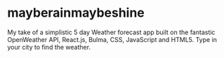 # mayberainmaybeshine
My take of a simplistic 5 day Weather forecast app built on the fantastic OpenWeather API, React.js, Bulma, CSS, JavaScript and HTML5.  Type in your city to find the weather. 
